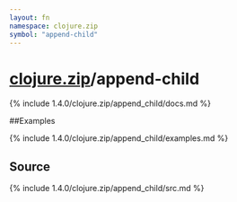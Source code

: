 ```yaml
---
layout: fn
namespace: clojure.zip
symbol: "append-child"
---
```


# [clojure.zip](../)/append-child

{% include 1.4.0/clojure.zip/append_child/docs.md %}

##Examples

{% include 1.4.0/clojure.zip/append_child/examples.md %}
## Source
{% include 1.4.0/clojure.zip/append_child/src.md %}

